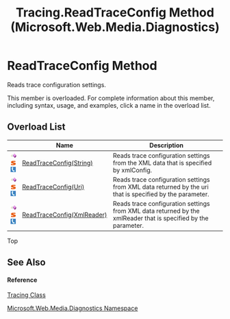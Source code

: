 ﻿---
title: Tracing.ReadTraceConfig Method  (Microsoft.Web.Media.Diagnostics)
TOCTitle: ReadTraceConfig Method
ms:assetid: Overload:Microsoft.Web.Media.Diagnostics.Tracing.ReadTraceConfig
ms:mtpsurl: https://msdn.microsoft.com/en-us/library/microsoft.web.media.diagnostics.tracing.readtraceconfig(v=VS.90)
ms:contentKeyID: 23960956
ms.date: 05/02/2012
mtps_version: v=VS.90
f1_keywords:
- Microsoft.Web.Media.Diagnostics.Tracing.ReadTraceConfig
dev_langs:
- CSharp
- JScript
- VB
---

# ReadTraceConfig Method

Reads trace configuration settings.

This member is overloaded. For complete information about this member, including syntax, usage, and examples, click a name in the overload list.

## Overload List

<table>
<thead>
<tr class="header">
<th> </th>
<th>Name</th>
<th>Description</th>
</tr>
</thead>
<tbody>
<tr class="odd">
<td><img src="images/Dd565996.pubmethod(en-us,VS.90).gif" title="Public method" alt="Public method" /><img src="images/Dd565979.static(en-us,VS.90).gif" title="Static member" alt="Static member" /><img src="images/Ff728271.slMobile(en-us,VS.90).gif" title="Supported by Silverlight for Windows Phone" alt="Supported by Silverlight for Windows Phone" /></td>
<td><a href="tracing-readtraceconfig-method-string-microsoft-web-media-diagnostics_1.md">ReadTraceConfig(String)</a></td>
<td>Reads trace configuration settings from the XML data that is specified by xmlConfig.</td>
</tr>
<tr class="even">
<td><img src="images/Dd565996.pubmethod(en-us,VS.90).gif" title="Public method" alt="Public method" /><img src="images/Dd565979.static(en-us,VS.90).gif" title="Static member" alt="Static member" /><img src="images/Ff728271.slMobile(en-us,VS.90).gif" title="Supported by Silverlight for Windows Phone" alt="Supported by Silverlight for Windows Phone" /></td>
<td><a href="tracing-readtraceconfig-method-uri-microsoft-web-media-diagnostics_1.md">ReadTraceConfig(Uri)</a></td>
<td>Reads trace configuration settings from XML data returned by the uri that is specified by the parameter.</td>
</tr>
<tr class="odd">
<td><img src="images/Dd565996.pubmethod(en-us,VS.90).gif" title="Public method" alt="Public method" /><img src="images/Dd565979.static(en-us,VS.90).gif" title="Static member" alt="Static member" /><img src="images/Ff728271.slMobile(en-us,VS.90).gif" title="Supported by Silverlight for Windows Phone" alt="Supported by Silverlight for Windows Phone" /></td>
<td><a href="tracing-readtraceconfig-method-xmlreader-microsoft-web-media-diagnostics_1.md">ReadTraceConfig(XmlReader)</a></td>
<td>Reads trace configuration settings from XML data returned by the xmlReader that is specified by the parameter.</td>
</tr>
</tbody>
</table>


Top

## See Also

#### Reference

[Tracing Class](tracing-class-microsoft-web-media-diagnostics_1.md)

[Microsoft.Web.Media.Diagnostics Namespace](microsoft-web-media-diagnostics-namespace_1.md)

